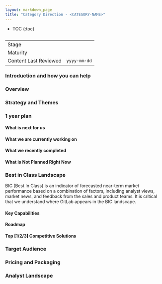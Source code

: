 ```yaml
---
layout: markdown_page
title: "Category Direction - <CATEGORY-NAME>"
---
```


- TOC
{:toc}

## <CATEGORY-NAME>

| | |
| --- | --- |
| Stage | [<STAGE-NAME>](/direction/<STAGE-NAME>/) |
| Maturity | [<MATURITY-LEVEL>](/direction/maturity/) |
| Content Last Reviewed | `yyyy-mm-dd` |

### Introduction and how you can help
<!-- Introduce yourself and the category. Use this as an opportunity to point users to the right places for contributing and collaborating with you as the PM -->

<!--
<EXAMPLE>
Thanks for visiting this category direction page on Snippets in GitLab. This page belongs to the [Editor](/handbook/product/categories/#editor-group) group of the Create stage and is maintained by <PM NAME>([E-Mail](mailto:<EMAIL@gitlab.com>) [Twitter](https://twitter.com/<TWITTER>)).

This direction page is a work in progress, and everyone can contribute:

 - Please comment and contribute in the linked [issues](https://gitlab.com/groups/gitlab-org/-/issues?scope=all&utf8=%E2%9C%93&state=opened&label_name%5B%5D=snippets) and [epics]((https://gitlab.com/groups/gitlab-org/-/epics?label_name[]=snippets) on this page. Sharing your feedback directly on GitLab.com is the best way to contribute to our strategy and vision.
 - Please share feedback directly via email, Twitter, or on a video call. If you're a GitLab user and have direct knowledge of your need for snippets, we'd especially love to hear from you.
</EXAMPLE>
-->
### Overview
<!-- Describe your category so that someone who is not familiar with the market space can understand what the product does. 
-->

### Strategy and Themes
<!-- Capture the main problems to be solved in market (themes). Describe how you intend to solve these with GitLab (strategy). Provide enough context that someone unfamiliar with the details of the category can understand what is being discussed. -->

### 1 year plan
<!--
1 year plan for what we will be working on linked to up-to-date epics. This section will be most similar to a "road-map". Items in this section should be linked to issues or epics that are up to date. Indicate relative priority of initiatives in this section so that the audience understands the sequence in which you intend to work on them. 
 -->

#### What is next for us
<!-- This is a 3 month look ahead for the next iteration that you have planned for the category. This section must provide links to issues or
or to [epics](https://about.gitlab.com/handbook/product/product-processes/#epics-for-a-single-iteration) that are scoped to a single iteration. Please do not link to epics encompass a vision that is a longer horizon and don't lay out an iteration plan. -->

#### What we are currently working on
<!-- Scoped to the current month. This section can contain the items that you choose to highlight on the kickoff call. Only link to issues, not Epics.  -->

#### What we recently completed
<!-- Lookback limited to 3 months. Link to the relevant issues or release post items. -->

#### What is Not Planned Right Now
<!--  Often it's just as important to talk about what you're not doing as it is to
discuss what you are. This section should include items that people might hope or think
we are working on as part of the category, but aren't, and it should help them understand why that's the case.
Also, thinking through these items can often help you catch something that you should
in fact do. We should limit this to a few items that are at a high enough level so
someone with not a lot of detailed information about the product can understand -->

### Best in Class Landscape
<!-- Blanket description consistent across all pages that clarifies what GitLab means when we say "best in class" -->

BIC (Best In Class) is an indicator of forecasted near-term market performance based on a combination of factors, including analyst views, market news, and feedback from the sales and product teams. It is critical that we understand where GitLab appears in the BIC landscape.

#### Key Capabilities 
<!-- For this product area, these are the capabilities a best-in-class solution should provide -->

#### Roadmap
<!-- Key deliverables we're focusing on to build a BIC solution. List the epics by title and link to the epic in GitLab. Minimize additional description here so that the epics can remain the SSOT. This may be duplicative to the 1 year section however for some categories the key deliverables required to become the BIC solution will extend beyond one year and we want to capture all of the gaps. Moreover, the 1 year section may contain work that is not directly related to closing gaps if we are already the BIC or if we are differentiating ourselves.-->

#### Top [1/2/3] Competitive Solutions
<!-- PMs can choose to highlight a primary BIC competitor--or more, if no single clear winner in the category exists; in this section we should indicate: 1. name of competitive product, 2. links to marketing website and documentation, 3. why we view them as the primary BIC competitor -->

### Target Audience
<!--
List the personas (https://about.gitlab.com/handbook/marketing/strategic-marketing/roles-personas#user-personas) involved in this category.

Look for differences in user's goals or uses that would affect their use of the product. Separate users and customers into different types based on those differences that make a difference.
-->

### Pricing and Packaging
<!-- 
-->

### Analyst Landscape
